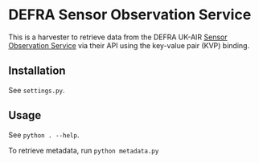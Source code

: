 # DEFRA Sensor Observation Service

This is a harvester to retrieve data from the DEFRA UK-AIR [Sensor Observation Service](https://uk-air.defra.gov.uk/data/about_sos) via their API using the key-value pair (KVP) binding.

## Installation

See `settings.py`.

## Usage

See `python . --help`.

To retrieve metadata, run `python metadata.py`

